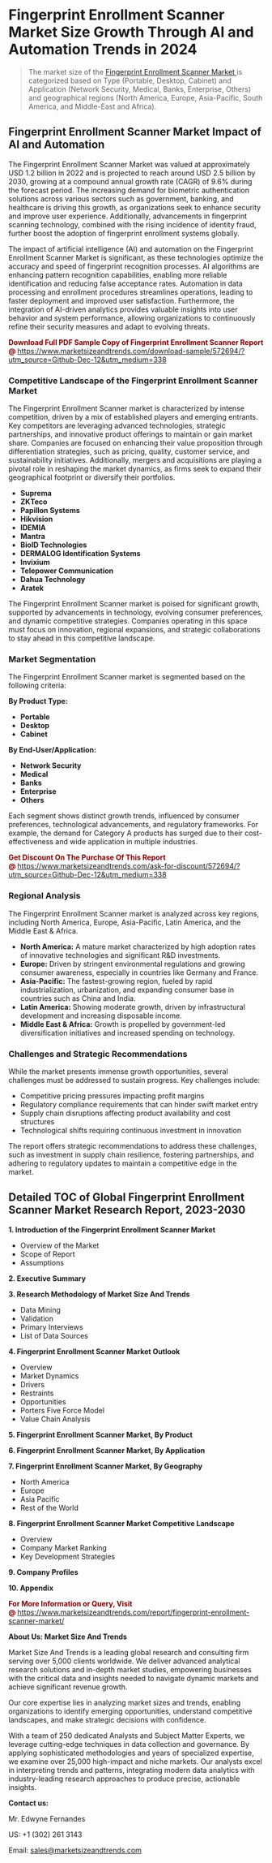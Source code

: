 <H1>Fingerprint Enrollment Scanner Market Size Growth Through AI and Automation Trends in 2024</H1><blockquote><p>The market size of the <a href="https://www.marketsizeandtrends.com/download-sample/572694/?utm_source=Github-Dec-12&amp;utm_medium=338" target="_blank">Fingerprint Enrollment Scanner Market </a>is categorized based on Type (Portable, Desktop, Cabinet) and Application (Network Security, Medical, Banks, Enterprise, Others) and geographical regions (North America, Europe, Asia-Pacific, South America, and Middle-East and Africa).</p></blockquote><p><h2>Fingerprint Enrollment Scanner Market Impact of AI and Automation</h2><p>The Fingerprint Enrollment Scanner Market was valued at approximately USD 1.2 billion in 2022 and is projected to reach around USD 2.5 billion by 2030, growing at a compound annual growth rate (CAGR) of 9.6% during the forecast period. The increasing demand for biometric authentication solutions across various sectors such as government, banking, and healthcare is driving this growth, as organizations seek to enhance security and improve user experience. Additionally, advancements in fingerprint scanning technology, combined with the rising incidence of identity fraud, further boost the adoption of fingerprint enrollment systems globally.</p><p>The impact of artificial intelligence (AI) and automation on the Fingerprint Enrollment Scanner Market is significant, as these technologies optimize the accuracy and speed of fingerprint recognition processes. AI algorithms are enhancing pattern recognition capabilities, enabling more reliable identification and reducing false acceptance rates. Automation in data processing and enrollment procedures streamlines operations, leading to faster deployment and improved user satisfaction. Furthermore, the integration of AI-driven analytics provides valuable insights into user behavior and system performance, allowing organizations to continuously refine their security measures and adapt to evolving threats.</p></p><p><strong><span style="color: #800000;">Download Full PDF Sample Copy of Fingerprint Enrollment Scanner Report @</span>&nbsp;</strong><a href="https://www.marketsizeandtrends.com/download-sample/572694/?utm_source=Github-Dec-12&amp;utm_medium=338">https://www.marketsizeandtrends.com/download-sample/572694/?utm_source=Github-Dec-12&amp;utm_medium=338</a></p><h3>Competitive Landscape of the Fingerprint Enrollment Scanner Market</h3><p>The Fingerprint Enrollment Scanner market is characterized by intense competition, driven by a mix of established players and emerging entrants. Key competitors are leveraging advanced technologies, strategic partnerships, and innovative product offerings to maintain or gain market share. Companies are focused on enhancing their value proposition through differentiation strategies, such as pricing, quality, customer service, and sustainability initiatives. Additionally, mergers and acquisitions are playing a pivotal role in reshaping the market dynamics, as firms seek to expand their geographical footprint or diversify their portfolios.</p><p><strong><p><ul><li>Suprema </li><li> ZKTeco </li><li> Papillon Systems </li><li> Hikvision </li><li> IDEMIA </li><li> Mantra </li><li> BioID Technologies </li><li> DERMALOG Identification Systems </li><li> Invixium </li><li> Telepower Communication </li><li> Dahua Technology </li><li> Aratek</p></li></ul></p></strong></p><p>The Fingerprint Enrollment Scanner market is poised for significant growth, supported by advancements in technology, evolving consumer preferences, and dynamic competitive strategies. Companies operating in this space must focus on innovation, regional expansions, and strategic collaborations to stay ahead in this competitive landscape.</p><h3>Market Segmentation</h3><p>The Fingerprint Enrollment Scanner market is segmented based on the following criteria:</p><p><strong>By Product Type:</strong></p><p><strong><p><ul><li>Portable </li><li> Desktop </li><li> Cabinet</p></li></ul></p></strong></p><p><strong>By End-User/Application:</strong></p><p><strong><p><ul><li>Network Security </li><li> Medical </li><li> Banks </li><li> Enterprise </li><li> Others</p></li></ul></p></strong></p><p>Each segment shows distinct growth trends, influenced by consumer preferences, technological advancements, and regulatory frameworks. For example, the demand for Category A products has surged due to their cost-effectiveness and wide application in multiple industries.</p><p><strong><span style="color: #800000;">Get Discount On The Purchase Of This Report @&nbsp;</span></strong><a href="https://www.marketsizeandtrends.com/ask-for-discount/572694/?utm_source=Github-Dec-12&amp;utm_medium=338">https://www.marketsizeandtrends.com/ask-for-discount/572694/?utm_source=Github-Dec-12&amp;utm_medium=338</a></p><h3>Regional Analysis</h3><p>The Fingerprint Enrollment Scanner market is analyzed across key regions, including North America, Europe, Asia-Pacific, Latin America, and the Middle East &amp; Africa.</p><ul><li><strong>North America:</strong> A mature market characterized by high adoption rates of innovative technologies and significant R&amp;D investments.</li><li><strong>Europe:</strong> Driven by stringent environmental regulations and growing consumer awareness, especially in countries like Germany and France.</li><li><strong>Asia-Pacific:</strong> The fastest-growing region, fueled by rapid industrialization, urbanization, and expanding consumer base in countries such as China and India.</li><li><strong>Latin America:</strong> Showing moderate growth, driven by infrastructural development and increasing disposable income.</li><li><strong>Middle East &amp; Africa:</strong> Growth is propelled by government-led diversification initiatives and increased spending on technology.</li></ul><h3>Challenges and Strategic Recommendations</h3><p>While the market presents immense growth opportunities, several challenges must be addressed to sustain progress. Key challenges include:</p><ul><li>Competitive pricing pressures impacting profit margins</li><li>Regulatory compliance requirements that can hinder swift market entry</li><li>Supply chain disruptions affecting product availability and cost structures</li><li>Technological shifts requiring continuous investment in innovation</li></ul><p>The report offers strategic recommendations to address these challenges, such as investment in supply chain resilience, fostering partnerships, and adhering to regulatory updates to maintain a competitive edge in the market.</p><h2>Detailed TOC of Global Fingerprint Enrollment Scanner Market Research Report, 2023-2030</h2><p><strong>1. Introduction of the Fingerprint Enrollment Scanner Market</strong></p><ul><li>Overview of the Market</li><li>Scope of Report</li><li>Assumptions&nbsp;</li></ul><p><strong>2. Executive Summary</strong></p><p><strong>3. Research Methodology of <strong>Market Size And Trends</strong></strong></p><ul><li>Data Mining</li><li>Validation</li><li>Primary Interviews</li><li>List of Data Sources&nbsp;</li></ul><p><strong>4. Fingerprint Enrollment Scanner Market Outlook</strong></p><ul><li>Overview</li><li>Market Dynamics</li><li>Drivers</li><li>Restraints</li><li>Opportunities</li><li>Porters Five Force Model</li><li>Value Chain Analysis&nbsp;</li></ul><p><strong>5. Fingerprint Enrollment Scanner Market, By Product</strong></p><p><strong>6. Fingerprint Enrollment Scanner Market, By Application</strong></p><p><strong>7. Fingerprint Enrollment Scanner Market, By Geography</strong></p><ul><li>North America</li><li>Europe</li><li>Asia Pacific</li><li>Rest of the World&nbsp;</li></ul><p><strong>8. Fingerprint Enrollment Scanner Market Competitive Landscape</strong></p><ul><li>Overview</li><li>Company Market Ranking</li><li>Key Development Strategies&nbsp;</li></ul><p><strong>9. Company Profiles</strong></p><p><strong>10. Appendix</strong></p><p><strong><span style="color: #800000;">For More Information or Query, Visit @&nbsp;</span></strong><a href="https://www.marketsizeandtrends.com/report/fingerprint-enrollment-scanner-market/">https://www.marketsizeandtrends.com/report/fingerprint-enrollment-scanner-market/</a></p><p></p><p><strong>About Us:&nbsp;Market Size And Trends</strong></p><p>Market Size And Trends&nbsp;is a leading global research and consulting firm serving over 5,000 clients worldwide. We deliver advanced analytical research solutions and in-depth market studies, empowering businesses with the critical data and insights needed to navigate dynamic markets and achieve significant revenue growth.</p><p>Our core expertise lies in analyzing market sizes and trends, enabling organizations to identify emerging opportunities, understand competitive landscapes, and make strategic decisions with confidence.</p><p>With a team of 250 dedicated Analysts and Subject Matter Experts, we leverage cutting-edge techniques in data collection and governance. By applying sophisticated methodologies and years of specialized expertise, we examine over 25,000 high-impact and niche markets. Our analysts excel in interpreting trends and patterns, integrating modern data analytics with industry-leading research approaches to produce precise, actionable insights.</p><p><strong>Contact us:</strong></p><p>Mr. Edwyne Fernandes</p><p>US: +1 (302) 261 3143</p><p>Email: <a href="mailto:sales@marketsizeandtrends.com">sales@marketsizeandtrends.com</a>&nbsp;</p>
